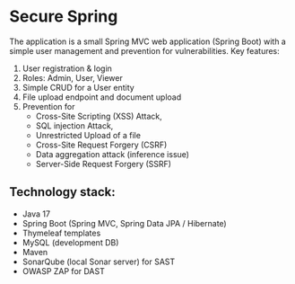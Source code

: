 # Secure Spring
The application is a small Spring MVC web application (Spring Boot) with a simple user management and 
prevention for vulnerabilities. Key features: 
1. User registration & login 
2. Roles: Admin, User, Viewer 
3. Simple CRUD for a User entity  
4. File upload endpoint and document upload
5. Prevention for
   - Cross-Site Scripting (XSS) Attack,
   - SQL injection Attack,
   - Unrestricted Upload of a file
   - Cross-Site Request Forgery (CSRF)
   - Data aggregation attack (inference issue)
   - Server-Side Request Forgery (SSRF)
     
## Technology stack: 
- Java 17 
- Spring Boot (Spring MVC, Spring Data JPA / Hibernate) 
- Thymeleaf templates 
- MySQL (development DB) 
- Maven 
- SonarQube (local Sonar server) for SAST 
- OWASP ZAP for DAST
